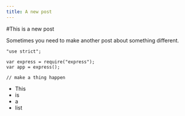 ```yaml
---
title: A new post
---
```


#This is a new post

Sometimes you need to make another post about something different.

    "use strict";
    
    var express = require("express");
    var app = express();

    // make a thing happen

* This
* is
* a
* list